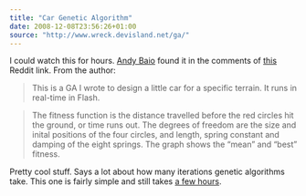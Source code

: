 ```yaml
---
title: "Car Genetic Algorithm"
date: 2008-12-08T23:56:26+01:00
source: "http://www.wreck.devisland.net/ga/"
---
```


I could watch this for hours. [Andy Baio](http://waxy.org/links/archive/2008/12/index.shtml) found it in the comments of [this](http://www.reddit.com/r/programming/comments/7i22c/genetic_programming_evolution_of_mona_lisa/) Reddit link. From the author:

> This is a GA I wrote to design a little car for a specific terrain. It runs in real-time in Flash.

> The fitness function is the distance travelled before the red circles hit the ground, or time runs out. The degrees of freedom are the size and inital positions of the four circles, and length, spring constant and damping of the eight springs. The graph shows the “mean” and “best” fitness.

Pretty cool stuff. Says a lot about how many iterations genetic algorithms take. This one is fairly simple and still takes [a few hours](http://e.imagehost.org/0308/GACar.png).
